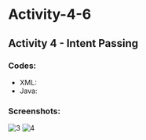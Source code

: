 # Activity-4-6
## Activity 4 - Intent Passing
### Codes:
- XML:
- Java:
### Screenshots:
![3](https://cloud.githubusercontent.com/assets/16644615/20474000/27f6caac-afff-11e6-876f-69e59e66cadf.PNG)
![4](https://cloud.githubusercontent.com/assets/16644615/20474001/2801a15c-afff-11e6-8934-6871c8b644a4.PNG)
